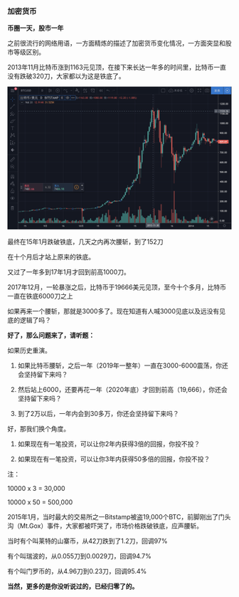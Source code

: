 ### 加密货币

**币圈一天，股市一年**

之前很流行的网络用语，一方面精炼的描述了加密货币变化情况，一方面突显和股市等级区别。

2013年11月比特币涨到1163元见顶，在接下来长达一年多的时间里，比特币一直没有跌破320刀，大家都以为这是铁底了。

<img src="../assets/images/image-20191122170357431.png" alt="image-20191122170357431"  />

最终在15年1月跌破铁底，几天之内再次腰斩，到了152刀



在十个月后才站上原来的铁底。



又过了一年多到17年1月才回到前高1000刀。



2017年12月，一轮暴涨之后，比特币于19666美元见顶，至今十个多月，比特币一直在铁底6000刀之上





如果再来一个腰斩，那就是3000多了。现在知道有人喊3000见底以及远没有见底的逻辑了吗？



**好了，那么问题来了，请听题：**



如果历史重演。



1. 如果比特币腰斩，之后一年（2019年一整年）一直在3000-6000震荡，你还会坚持留下来吗？



2. 然后站上6000，还要再花一年（2020年底）才回到前高（19,666），你还会坚持留下来吗？



3. 到了2万以后，一年内会到30多万，你还会坚持留下来吗？





好，那我们换个角度。



1. 如果现在有一笔投资，可以让你2年内获得3倍的回报，你投不投？



2. 如果现在有一笔投资，可以让你3年内获得50多倍的回报，你投不投？



注：

10000 x 3 = 30,000

10000 x 50 = 500,000



2015年1月，当时最大的交易所之一Bitstamp被盗19,000个BTC，前脚刚出了门头沟（Mt.Gox）事件，大家都被吓哭了，市场价格跌破铁底，应声腰斩。



当时有个叫莱特的山寨币，从42刀跌到了1.2刀，回调97%

有个叫瑞波的，从0.055刀到0.0029刀，回调94.7%

有个叫门罗币的，从4.96刀到0.23刀，回调95.4%



**当然，更多的是你没听说过的，已经归零了的。**